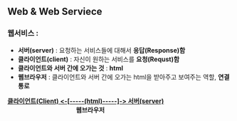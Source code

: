 ## Web & Web Serviece

### 웹서비스 : 
  - <strong>서버(server)</strong> : 요청하는 서비스들에 대해서 <strong>응답(Response)함</strong>
  - <strong>클라이언트(client)</strong> :  자신이 원하는 서비스를 <strong>요청(Requst)함</strong>
  - <strong>클라이언트와 서버 간에 오가는 것</strong> : <strong>html</strong>
  - <strong>웹브라우저</strong> : 클라이언트와 서버 간에 오가는 html을 받아주고 보여주는 역할, <strong>연결 통로</strong>

  <u><strong>클라이언트(Client)  <-[-----(html)-----]-> 서버(server)</strong></u>
  <br><strong>                      웹브라우저</strong>
